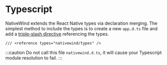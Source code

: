 # Typescript

NativeWind extends the React Native types via declaration merging. The simplest method to include the types is to create a new `app.d.ts` file and add a [triple-slash directive](https://www.typescriptlang.org/docs/handbook/triple-slash-directives.html) referencing the types.

```tsx
/// <reference types="nativewind/types" />
```

:::caution
Do not call this file `nativewind.d.ts`, it will cause your Typescript module resolution to fail.
:::
